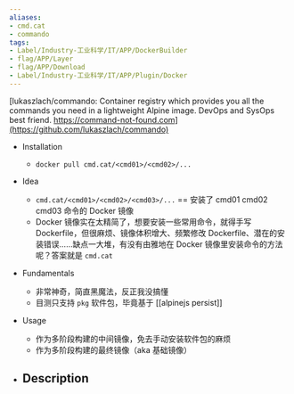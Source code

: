 ```yaml
---
aliases:
- cmd.cat
- commando
tags:
- Label/Industry-工业科学/IT/APP/DockerBuilder
- flag/APP/Layer
- flag/APP/Download
- Label/Industry-工业科学/IT/APP/Plugin/Docker
---
```


[lukaszlach/commando: Container registry which provides you all the commands you need in a lightweight Alpine image. DevOps and SysOps best friend. https://command-not-found.com](https://github.com/lukaszlach/commando)


- Installation
    - `docker pull cmd.cat/<cmd01>/<cmd02>/...`

- Idea
    - `cmd.cat/<cmd01>/<cmd02>/<cmd03>/...` == 安装了 cmd01 cmd02 cmd03 命令的 Docker 镜像
    - Docker 镜像实在太精简了，想要安装一些常用命令，就得手写 Dockerfile，但很麻烦、镜像体积增大、频繁修改 Dockerfile、潜在的安装错误……缺点一大堆，有没有由雅地在 Docker 镜像里安装命令的方法呢？答案就是 `cmd.cat`

- Fundamentals
    - 非常神奇，简直黑魔法，反正我没搞懂
    - 目测只支持 `pkg` 软件包，毕竟基于 [[alpinejs persist]]

- Usage
    - 作为多阶段构建的中间镜像，免去手动安装软件包的麻烦
    - 作为多阶段构建的最终镜像（aka 基础镜像）

- Description
    - 
